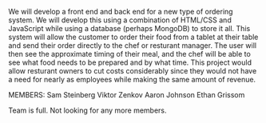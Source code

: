 We will develop a front end and back end for a new type of ordering system. We will develop this using a combination of HTML/CSS and JavaScript while using a database (perhaps MongoDB) to store it all. This system will allow the customer to order their food from a tablet at their table and send their order directly to the chef or resturant manager. The user will then see the approximate timing of their meal, and the chef will be able to see what food needs to be prepared and by what time. This project would allow resturant owners to cut costs considerably since they would not have a need for nearly as employees while making the same amount of revenue.

MEMBERS:
Sam Steinberg
Viktor Zenkov
Aaron Johnson
Ethan Grissom

Team is full. Not looking for any more members.
